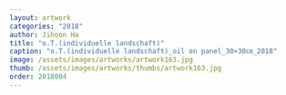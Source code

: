 ```yaml
---
layout: artwork
categories: "2018"
author: Jihoon Ha
title: "o.T.(individuelle landschaft)"
caption: "o.T.(individuelle landschaft)_oil on panel_30×30㎝_2018"
image: /assets/images/artworks/artwork163.jpg
thumb: /assets/images/artworks/thumbs/artwork163.jpg
order: 2018004
---
```

